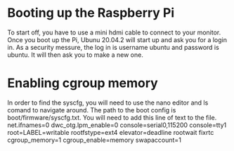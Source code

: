 # Booting up the Raspberry Pi
To start off, you have to use a mini hdmi cable to connect to your monitor. Once you boot up the Pi, Ubunu 20.04.2 will start up and ask you for a login in. As a 
security messure, the log in is username ubuntu and password is ubuntu. It will then ask you to make a new one. 

# Enabling cgroup memory 
In order to find the syscfg, you will need to use the nano editor and ls comand to navigate around. The path to the boot config is boot/firmware/syscfg.txt. You will 
need to add this line of text to the file. net.ifnames=0 dwc_otg.lpm_enable=0 console=serial0,115200 console=tty1 root=LABEL=writable rootfstype=ext4 elevator=deadline rootwait fixrtc cgroup_memory=1 cgroup_enable=memory swapaccount=1
